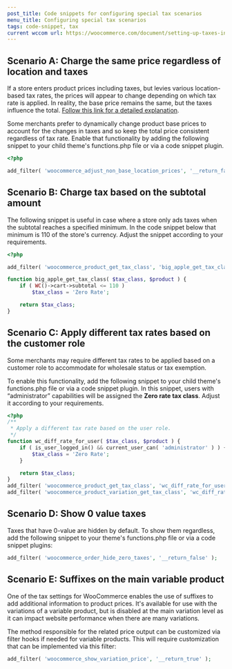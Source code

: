 ```yaml
---
post_title: Code snippets for configuring special tax scenarios
menu_title: Configuring special tax scenarios
tags: code-snippet, tax
current wccom url: https://woocommerce.com/document/setting-up-taxes-in-woocommerce/configuring-specific-tax-setups-in-woocommerce/#configuring-special-tax-setups
---
```


## Scenario A: Charge the same price regardless of location and taxes

If a store enters product prices including taxes, but levies various location-based tax rates, the prices will appear to change depending on which tax rate is applied. In reality, the base price remains the same, but the taxes influence the total. [Follow this link for a detailed explanation](https://woocommerce.com/document/how-taxes-work-in-woocommerce/#cross-border-taxes).

Some merchants prefer to dynamically change product base prices to account for the changes in taxes and so keep the total price consistent regardless of tax rate. Enable that functionality by adding the following snippet to your child theme's functions.php file or via a code snippet plugin.

```php
<?php

add_filter( 'woocommerce_adjust_non_base_location_prices', '__return_false' );
```

## Scenario B: Charge tax based on the subtotal amount

The following snippet is useful in case where a store only ads taxes when the subtotal reaches a specified minimum. In the code snippet below that minimum is 110 of the store's currency. Adjust the snippet according to your requirements. 

```php
<?php

add_filter( 'woocommerce_product_get_tax_class', 'big_apple_get_tax_class', 1, 2 );

function big_apple_get_tax_class( $tax_class, $product ) {
	if ( WC()->cart->subtotal <= 110 )
		$tax_class = 'Zero Rate';

	return $tax_class;
}
```

## Scenario C: Apply different tax rates based on the customer role

Some merchants may require different tax rates to be applied based on a customer role to accommodate for wholesale status or tax exemption.

To enable this functionality, add the following snippet to your child theme's functions.php file or via a code snippet plugin. In this snippet, users with “administrator” capabilities will be assigned the **Zero rate tax class**. Adjust it according to your requirements.

```php
<?php
/**
 * Apply a different tax rate based on the user role.
 */
function wc_diff_rate_for_user( $tax_class, $product ) {
	if ( is_user_logged_in() && current_user_can( 'administrator' ) ) {
		$tax_class = 'Zero Rate';
	}

	return $tax_class;
}
add_filter( 'woocommerce_product_get_tax_class', 'wc_diff_rate_for_user', 1, 2 );
add_filter( 'woocommerce_product_variation_get_tax_class', 'wc_diff_rate_for_user', 1, 2 );
```

## Scenario D: Show 0 value taxes

Taxes that have 0-value are hidden by default. To show them regardless, add the following snippet to your theme's functions.php file or via a code snippet plugins: 

```php
add_filter( 'woocommerce_order_hide_zero_taxes', '__return_false' );
```

## Scenario E: Suffixes on the main variable product

One of the tax settings for WooCommerce enables the use of suffixes to add additional information to product prices. It's available for use with the variations of a variable product, but is disabled at the main variation level as it can impact website performance when there are many variations. 

The method responsible for the related price output can be customized via filter hooks if needed for variable products. This will require customization that can be implemented via this filter:

```php
add_filter( 'woocommerce_show_variation_price', '__return_true' );
```


